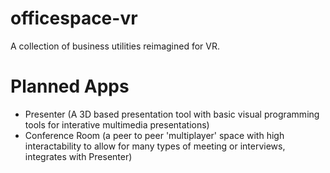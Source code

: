 # officespace-vr
A collection of business utilities reimagined for VR.

# Planned Apps

- Presenter (A 3D based presentation tool with basic visual programming tools for interative multimedia presentations)
- Conference Room (a peer to peer 'multiplayer' space with high interactability to allow for many types of meeting or interviews, integrates with Presenter)
